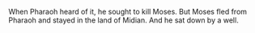 When Pharaoh heard of it, he sought to kill Moses. But Moses fled from Pharaoh and stayed in the land of Midian. And he sat down by a well.
